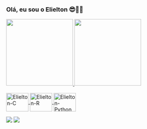 ### Olá, eu sou o Elielton 😎👍🏼

<div>
  <a href="https://github.com/Y0uTryHard">
  <img height="180em" src="https://github-readme-stats.vercel.app/api?username=Y0uTryHard&show_icons=true&theme=tokyonight&include_all_commits=true&count_private=true"/>
  <img height="180em" src="https://github-readme-stats.vercel.app/api/top-langs/?username=Y0uTryHard&layout=compact&langs_count=7&theme=tokyonight"/>
</div>
<div style="display: inline_block"><br>  
  <img align="center" alt="Elielton-C" height="50" width="60" src="https://upload.wikimedia.org/wikipedia/commons/1/18/C_Programming_Language.svg">  
  <img align="center" alt="Elielton-R" height="50" width="60" src="https://upload.wikimedia.org/wikipedia/commons/1/1b/R_logo.svg">
  <img align="center" alt="Elielton-Python" height="50" width="60" src="https://upload.wikimedia.org/wikipedia/commons/c/c3/Python-logo-notext.svg">
</div>
  
  <a href = "mailto:elieltonjunior29@gmail.com"><img src="https://img.shields.io/badge/-Gmail-%23333?style=for-the-badge&logo=gmail&logoColor=red" target="_blank"></a>
  <a href="https://www.linkedin.com/in/elielton-dos-santos-do-couto-635241192/" target="_blank"><img src="https://img.shields.io/badge/-LinkedIn-%230077B5?style=for-the-badge&logo=linkedin&logoColor=white" target="_blank"></a> 
  

</div>
